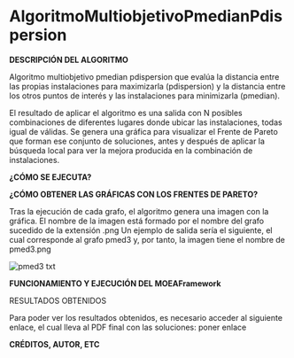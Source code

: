 # AlgoritmoMultiobjetivoPmedianPdispersion

**DESCRIPCIÓN DEL ALGORITMO**

Algoritmo multiobjetivo pmedian pdispersion que evalúa la distancia entre las propias instalaciones para maximizarla (pdispersion)
y la distancia entre los otros puntos de interés y las instalaciones para minimizarla (pmedian).

El resultado de aplicar el algoritmo es una salida con N posibles combinaciones de diferentes lugares donde ubicar las instalaciones, todas igual de válidas.
Se genera una gráfica para visualizar el Frente de Pareto que forman ese conjunto de soluciones, 
antes y después de aplicar la búsqueda local para ver la mejora producida en la combinación de instalaciones.

**¿CÓMO SE EJECUTA?**

**¿CÓMO OBTENER LAS GRÁFICAS CON LOS FRENTES DE PARETO?**

Tras la ejecución de cada grafo, el algoritmo genera una imagen con la gráfica. El nombre de la imagen está formado por el nombre del grafo sucedido de la extensión .png
Un ejemplo de salida sería el siguiente, el cual corresponde al grafo pmed3 y, por tanto, la imagen tiene el nombre de pmed3.png

![pmed3 txt](https://user-images.githubusercontent.com/63146846/149678054-0548b66e-6757-4470-a03d-ed5557276161.png)

**FUNCIONAMIENTO Y EJECUCIÓN DEL MOEAFramework**

RESULTADOS OBTENIDOS

Para poder ver los resultados obtenidos, es necesario acceder al siguiente enlace, el cual lleva al PDF final con las soluciones: poner enlace

**CRÉDITOS, AUTOR, ETC**


